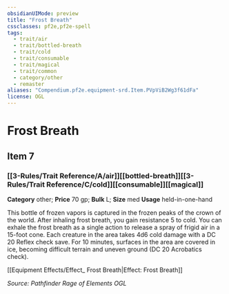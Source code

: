 ```yaml
---
obsidianUIMode: preview
title: "Frost Breath"
cssclasses: pf2e,pf2e-spell
tags:
  - trait/air
  - trait/bottled-breath
  - trait/cold
  - trait/consumable
  - trait/magical
  - trait/common
  - category/other
  - remaster
aliases: "Compendium.pf2e.equipment-srd.Item.PVpViB2Wg3f61dFa"
license: OGL
---
```

# Frost Breath
## Item 7
### [[3-Rules/Trait Reference/A/air]][[bottled-breath]][[3-Rules/Trait Reference/C/cold]][[consumable]][[magical]]

**Category** other; 
**Price** 70 gp; 
**Bulk** L; **Size** med
**Usage** held-in-one-hand

This bottle of frozen vapors is captured in the frozen peaks of the crown of the world. After inhaling frost breath, you gain resistance 5 to cold. You can exhale the frost breath as a single action to release a spray of frigid air in a 15-foot cone. Each creature in the area takes 4d6 cold damage with a DC 20 Reflex check save. For 10 minutes, surfaces in the area are covered in ice, becoming difficult terrain and uneven ground (DC 20 Acrobatics check).

[[Equipment Effects/Effect_ Frost Breath|Effect: Frost Breath]]

*Source: Pathfinder Rage of Elements*
*OGL*